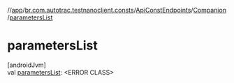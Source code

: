 //[app](../../../../index.md)/[br.com.autotrac.testnanoclient.consts](../../index.md)/[ApiConstEndpoints](../index.md)/[Companion](index.md)/[parametersList](parameters-list.md)

# parametersList

[androidJvm]\
val [parametersList](parameters-list.md): &lt;ERROR CLASS&gt;
